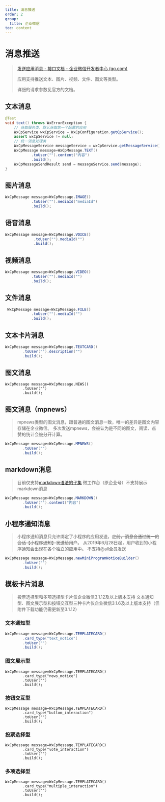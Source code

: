 ```yaml
---
title: 消息推送
order: 2
group:
  title: 企业微信
toc: content
---
```

# 消息推送

> [发送应用消息 - 接口文档 - 企业微信开发者中心 (qq.com)](https://developer.work.weixin.qq.com/document/path/90236)
>
> 应用支持推送文本、图片、视频、文件、图文等类型。
>
> 详细的请求参数见官方的文档。

## 文本消息

```java
@Test
void text() throws WxErrorException {
    // 获取服务类，默认获取第一个配置的应用
    WxCpService wxCpService = WxCpConfiguration.getCpService();
    assert wxCpService != null;
    // 统一消息处理类
    WxCpMessageService messageService = wxCpService.getMessageService();
    WxCpMessage message=WxCpMessage.TEXT()
            .toUser("").content("内容")
            .build();
    WxCpMessageSendResult send = messageService.send(message);
}
```

## 图片消息

```java
WxCpMessage message=WxCpMessage.IMAGE()
            .toUser("").mediaId("mediaId")
            .build();
```

## 语音消息

```java
WxCpMessage message=WxCpMessage.VOICE()
             .toUser("").mediaId("")
             .build();
```

## 视频消息

```java
WxCpMessage message=WxCpMessage.VIDEO()
            .toUser("").mediaId("")
            .build();
```

## 文件消息

```java
 WxCpMessage message=WxCpMessage.FILE()
            .toUser("").mediaId("")
            .build();
```

## 文本卡片消息

```java
WxCpMessage message=WxCpMessage.TEXTCARD()
        .toUser("").description("")
        .build();
```

## 图文消息

```
WxCpMessage message=WxCpMessage.NEWS()
        .toUser("")
        .build();
```

## 图文消息（mpnews）

> mpnews类型的图文消息，跟普通的图文消息一致，唯一的差异是图文内容存储在企业微信。
> 多次发送mpnews，会被认为是不同的图文，阅读、点赞的统计会被分开计算。

```java
WxCpMessage message=WxCpMessage.MPNEWS()
        .toUser("")
        .build();
```

## markdown消息

> 目前仅支持[markdown语法的子集](https://developer.work.weixin.qq.com/document/path/90236#10167/支持的markdown语法)
> 微工作台（原企业号）不支持展示markdown消息

```java
WxCpMessage message=WxCpMessage.MARKDOWN()
        .toUser("").content("内容")
        .build();
```

## 小程序通知消息

> 小程序通知消息只允许绑定了小程序的应用发送，~~之前，消息会通过统一的会话【小程序通知】发送给用户~~。
> 从2019年6月28日起，用户收到的小程序通知会出现在各个独立的应用中。
> 不支持@all全员发送

```java
WxCpMessage message=WxCpMessage.newMiniProgramNoticeBuilder()
        .toUser("")
        .build();
```

## 模板卡片消息

> 投票选择型和多项选择型卡片仅企业微信3.1.12及以上版本支持
> 文本通知型、图文展示型和按钮交互型三种卡片仅企业微信3.1.6及以上版本支持（但附件下载功能仍需更新至3.1.12）

### 文本通知型

```java
WxCpMessage message=WxCpMessage.TEMPLATECARD()
        .card_type("text_notice")
        .toUser("")
        .build();
```

### 图文展示型

```
WxCpMessage message=WxCpMessage.TEMPLATECARD()
        .card_type("news_notice")
        .toUser("")
        .build();
```

### 按钮交互型

```
WxCpMessage message=WxCpMessage.TEMPLATECARD()
        .card_type("button_interaction")
        .toUser("")
        .build();
```

### 投票选择型

```
WxCpMessage message=WxCpMessage.TEMPLATECARD()
        .card_type("vote_interaction")
        .toUser("")
        .build();
```

### 多项选择型

```
WxCpMessage message=WxCpMessage.TEMPLATECARD()
        .card_type("multiple_interaction")
        .toUser("")
        .build();
```
